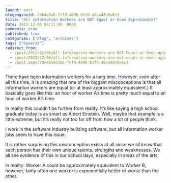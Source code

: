 ```yaml
---
layout: post
blogengineid: db54d3a6-fcfd-400b-b1f0-a8ca48c8e6c3
title: "All Information Workers are NOT Equal or Even Approximate!"
date: 2012-12-06 04:11:00 -0600
comments: true
published: true
categories: ["blog", "archives"]
tags: ["General"]
redirect_from: 
  - /post/2012/12/06/All-Information-Workers-are-NOT-Equal-or-Even-Approximate!
  - /post/2012/12/06/all-information-workers-are-not-equal-or-even-approximate!
  - /post.aspx?id=db54d3a6-fcfd-400b-b1f0-a8ca48c8e6c3
---
```

<!-- more -->
<p>There have been information workers for a long time. However, even after all this time, it is amazing that one of the biggest misconceptions is that all information workers are equal (or at least approximately equivalent.) It basically goes like this: an hour of worker A’s time is pretty much equal to an hour of worker B’s time.</p>  <p>In reality this couldn’t be further from reality. It’s like saying a high school graduate today is as smart as Albert Einstein. Well, maybe that example is a little extreme, but it’s really not too far off from how a lot of people think.</p>  <p>I work in the software industry building software, but all information worker jobs seem to have this issue.</p>  <p>It is rather surprising this misconception exists at all since we all know that each person has their own unique talents, strengths and weaknesses. We all see evidence of this in our school days, especially in areas of the arts.</p>  <p>In reality: Worker A could be approximately equivalent to Worker B, however, fairly often one worker is exponentially better or worse than the other.</p>
